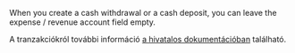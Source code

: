When you create a cash withdrawal or a cash deposit, you can leave the expense / revenue account field empty.

A tranzakciókról további információ [a hivatalos dokumentációban](https://firefly-iii.readthedocs.io/en/latest/concepts/transactions.html) található.